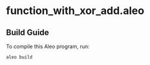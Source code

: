 # function_with_xor_add.aleo

## Build Guide

To compile this Aleo program, run:
```bash
aleo build
```
